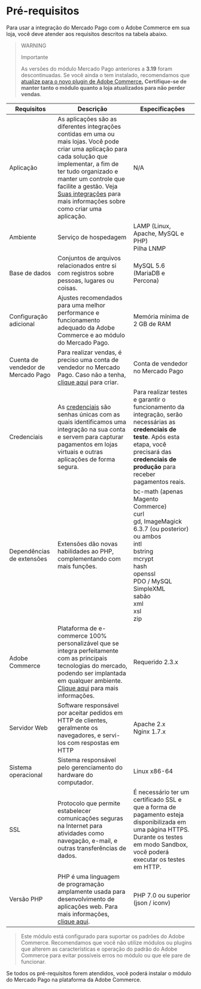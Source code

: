 # Pré-requisitos

Para usar a integração do Mercado Pago com o Adobe Commerce em sua loja, você deve atender aos requisitos descritos na tabela abaixo.

> WARNING 
> 
> Importante
> 
> As versões do módulo Mercado Pago anteriores a **3.19** foram descontinuadas. Se você ainda o tem instalado, recomendamos que [atualize para o novo plugin de Adobe Commerce.](/developers/pt/docs/adobe-commerce/upgrade-to-the-new-plugin) **Certifique-se de manter tanto o módulo quanto a loja atualizados para não perder vendas**.

| Requisitos  | Descrição | Especificações |
| --- | --- | --- |
| Aplicação | As aplicações são as diferentes integrações contidas em uma ou mais lojas. Você pode criar uma aplicação para cada solução que implementar, a fim de ter tudo organizado e manter um controle que facilite a gestão. Veja [Suas integrações](/developers/pt/docs/adobe-commerce/additional-content/your-integrations/introduction) para mais informações sobre como criar uma aplicação. | N/A |
| Ambiente | Serviço de hospedagem | LAMP (Linux, Apache, MySQL e PHP)<br/>Pilha LNMP |
| Base de dados | Conjuntos de arquivos relacionados entre si com registros sobre pessoas, lugares ou coisas. | MySQL 5.6 (MariaDB e Percona) |
| Configuração adicional | Ajustes recomendados para uma melhor performance e funcionamento adequado da Adobe Commerce e ao módulo do Mercado Pago. | Memória mínima de 2 GB de RAM |
| Cuenta de vendedor de Mercado Pago | Para realizar vendas, é preciso uma conta de vendedor no Mercado Pago. Caso não a tenha, [clique aqui](https://www.mercadopago[FAKER][URL][DOMAIN]/hub/registration/landing) para criar.| Conta de vendedor no Mercado Pago |
| Credenciais | As [credenciais](/developers/pt/guides/additional-content/your-integrations/credentials) são senhas únicas com as quais identificamos uma integração na sua conta e servem para capturar pagamentos em lojas virtuais e outras aplicações de forma segura. | Para realizar testes e garantir o funcionamento da integração, serão necessárias as **credenciais de teste**. Após esta etapa, você precisará das **credenciais de produção** para receber pagamentos reais. |
| Dependências de extensões | Extensões dão novas habilidades ao PHP, complementando com mais funções. | bc-math (apenas Magento Commerce)<br/>curl<br/>gd, ImageMagick 6.3.7 (ou posterior) ou ambos<br/>intl<br/>bstring<br/>mcrypt<br/>hash<br/>openssl<br/>PDO / MySQL<br/>SimpleXML<br/>sabão<br/>xml <br/>xsl<br/>zip<br/> |
| Adobe Commerce | Plataforma de e-commerce 100% personalizável que se integra perfeitamente com as principais tecnologias do mercado, podendo ser implantada em qualquer ambiente. [Clique aqui](https://business.adobe.com/br/products/magento/magento-commerce.html) para mais informações.| Requerido 2.3.x |
| Servidor Web | Software responsável por aceitar pedidos em HTTP de clientes, geralmente os navegadores, e servi-los com respostas em HTTP | Apache 2.x<br/>Nginx 1.7.x |
| Sistema operacional | Sistema responsável pelo gerenciamento do hardware do computador. | Linux x86-64 |
| SSL | Protocolo que permite estabelecer comunicações seguras na Internet para atividades como navegação, e-mail, e outras transferências de dados. | É necessário ter um certificado SSL e que a forma de pagamento esteja disponibilizada em uma página HTTPS. Durante os testes em modo Sandbox, você poderá executar os testes em HTTP. |
| Versão PHP | PHP é uma linguagem de programação amplamente usada para desenvolvimento de aplicações web. Para mais informações, [clique aqui](https://www.php.net/). | PHP 7.0 ou superior (json / iconv) |

> Este módulo está configurado para suportar os padrões do Adobe Commerce. Recomendamos que você não utilize módulos ou plugins que alterem as características e operação do padrão do Adobe Commerce para evitar possíveis erros no módulo ou que ele pare de funcionar.

Se todos os pré-requisitos forem atendidos, você poderá instalar o módulo do Mercado Pago na plataforma da Adobe Commerce.